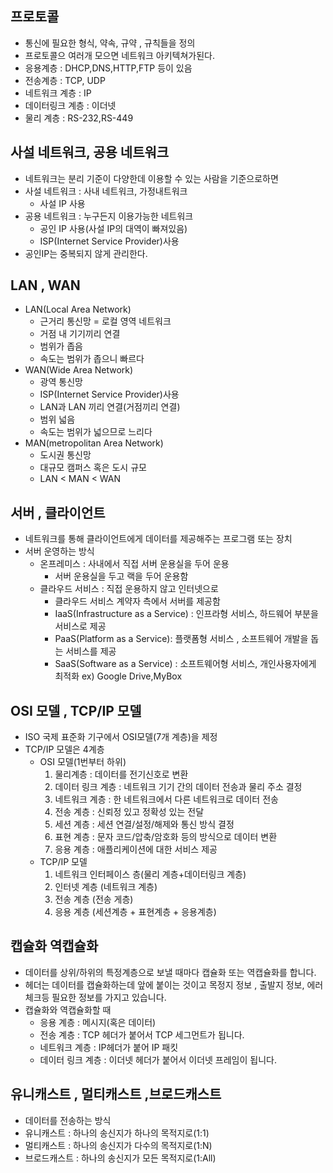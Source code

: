 ## 프로토콜
- 통신에 필요한 형식, 약속, 규약 , 규칙들을 정의
- 프로토콜으 여러개 모으면 네트워크 아키텍쳐가된다.
- 응용계층 : DHCP,DNS,HTTP,FTP 등이 있음
- 전송계층 : TCP, UDP
- 네트워크 계층 : IP
- 데이터링크 계층 : 이더넷
- 물리 계층 : RS-232,RS-449

## 사설 네트워크, 공용 네트워크
- 네트워크는 분리 기준이 다양한데 이용할 수 있는 사람을 기준으로하면
- 사설 네트워크 : 사내 네트워크, 가정내트워크
  - 사설 IP 사용
- 공용 네트워크 : 누구든지 이용가능한 네트워크
  - 공인 IP 사용(사설 IP의 대역이 빠져있음)
  - ISP(Internet Service Provider)사용
- 공인IP는 중복되지 않게 관리한다.

## LAN , WAN
- LAN(Local Area Network)
  - 근거리 통신망 = 로컬 영역 네트워크
  - 거점 내 기기끼리 연결
  - 범위가 좁음
  - 속도는 범위가 좁으니 빠르다
- WAN(Wide Area Network)
  - 광역 통신망
  - ISP(Internet Service Provider)사용
  - LAN과 LAN 끼리 연결(거점끼리 연결)
  - 범위 넓음
  - 속도는 범위가 넓으므로 느리다
- MAN(metropolitan Area Network)
  - 도시권 통신망
  - 대규모 캠퍼스 혹은 도시 규모
  - LAN < MAN < WAN

## 서버 , 클라이언트
- 네트워크를 통해 클라이언트에게 데이터를 제공해주는 프로그램 또는 장치
- 서버 운영하는 방식 
  - 온프레미스 : 사내에서 직접 서버 운용실을 두어 운용
    - 서버 운용실을 두고 랙을 두어 운용함 
  - 클라우드 서비스 : 직접 운용하지 않고 인터넷으로
    - 클라우드 서비스 계약자 측에서 서버를 제공함 
    - IaaS(Infrastructure as a Service) : 인프라형 서비스, 하드웨어 부분을 서비스로 제공
    - PaaS(Platform as a Service): 플랫폼형 서비스 , 소프트웨어 개발을 돕는 서비스를 제공
    - SaaS(Software as a Service) : 소프트웨어형 서비스, 개인사용자에게 최적화 ex) Google Drive,MyBox

## OSI 모델 , TCP/IP 모델
- ISO 국제 표준화 기구에서 OSI모델(7개 계층)을 제정
- TCP/IP 모델은 4계층
  - OSI 모델(1번부터 하위)
    1. 물리계층 : 데이터를 전기신호로 변환
    2. 데이터 링크 계층 : 네트워크 기기 간의 데이터 전송과 물리 주소 결정
    3. 네트워크 계층 : 한 네트워크에서 다른 네트워크로 데이터 전송
    4. 전송 계층 : 신뢰정 있고 정확성 있는 전달
    5. 세션 계층 : 세션 연결/설정/해제와 통신 방식 결정
    6. 표현 계층 : 문자 코드/압축/암호화 등의 방식으로 데이터 변환
    7. 응용 계층 : 애플리케이션에 대한 서비스 제공
  - TCP/IP 모델
    1. 네트워크 인터페이스 층(물리 계층+데이터링크 계층)
    2. 인터넷 계층 (네트워크 계층)
    3. 전송 계층  (전송 게층)
    4. 응용 계층  (세션계층 + 표현계층 + 응용계층)

## 캡슐화 역캡슐화
- 데이터를 상위/하위의 특정계층으로 보낼 때마다 캡슐화 또는 역캡슐화를 합니다.
- 헤더는 데이터를 캡슐화하는데 앞에 붙이는 것이고 목정지 정보 , 출발지 정보, 에러 체크등 필요한 정보를 가지고 있습니다.
- 캡슐화와 역캡슐화할 때
  - 응용 계층 : 메시지(혹은 데이터)
  - 전송 계층 : TCP 헤더가 붙어서 TCP 세그먼트가 됩니다.
  - 네트워크 계층 : IP헤더가 붙어 IP 패킷
  - 데이터 링크 계층 : 이더넷 헤더가 붙어서 이더넷 프레임이 됩니다.

## 유니캐스트 , 멀티캐스트 ,브로드캐스트
- 데이터를 전송하는 방식
- 유니캐스트 : 하나의 송신지가 하나의 목적지로(1:1)
- 멀티캐스트 : 하나의 송신지가 다수의 목적지로(1:N)
- 브로드캐스트 : 하나의 송신지가 모든 목적지로(1:All)